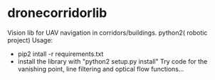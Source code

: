 # dronecorridorlib
Vision lib for UAV navigation in corridors/buildings. 
python2( robotic project)
Usage:
- pip2 intall -r requirements.txt
- install the library with "python2 setup.py install"
Try code for the vanishing point, line filtering and optical flow functions...
